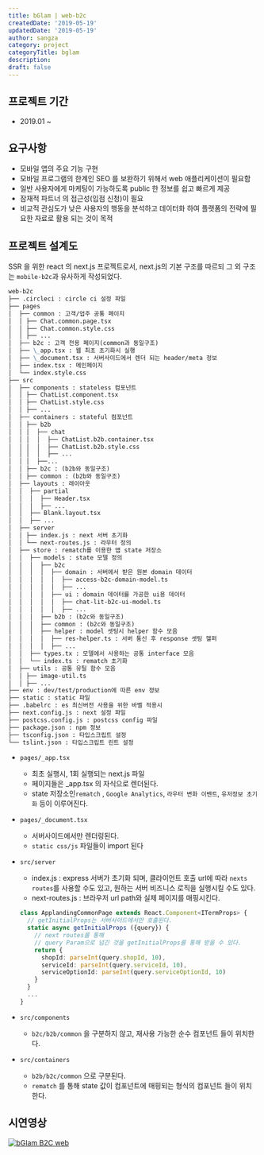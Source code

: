 ```yaml
---
title: bGlam | web-b2c
createdDate: '2019-05-19'
updatedDate: '2019-05-19'
author: sangza
category: project
categoryTitle: bglam
description:
draft: false
---
```


## 프로젝트 기간

- 2019.01 ~

## 요구사항

- 모바일 앱의 주요 기능 구현
- 모바일 프로그램의 한계인 SEO 를 보완하기 위해서 web 애플리케이션이 필요함
- 일반 사용자에게 마케팅이 가능하도록 public 한 정보를 쉽고 빠르게 제공
- 잠재적 파트너 의 접근성(입점 신청)이 필요
- 비교적 관심도가 낮은 사용자의 행동을 분석하고 데이터화 하여 플랫폼의 전략에 필요한 자료로 활용 되는 것이 목적

## 프로젝트 설계도

SSR 을 위한 react 의 next.js 프로젝트로서, next.js의 기본 구조를 따르되 그 외 구조는
`mobile-b2c`과 유사하게 작성되었다.

```markdown
web-b2c
├── .circleci : circle ci 설정 파일
├── pages
│  ├── common : 고객/업주 공통 페이지
│  │ ├── Chat.common.page.tsx
│  │ ├── Chat.common.style.css
│  │ ├── ...
│  ├── b2c : 고객 전용 페이지(common과 동일구조)
│  ├── \_app.tsx : 웹 최초 초기화시 실행
│  ├── \_document.tsx : 서버사이드에서 렌더 되는 header/meta 정보
│  ├── index.tsx : 메인페이지
│  └── index.style.css
├── src
│  ├── components : stateless 컴포넌트
│  │ ├── ChatList.component.tsx
│  │ ├── ChatList.style.css
│  │ ├── ...
│  ├── containers : stateful 컴포넌트
│  │ ├── b2b
│  │ │  ├── chat
│  │ │  │  ├── ChatList.b2b.container.tsx
│  │ │  │  ├── ChatList.b2b.style.css
│  │ │  │  ├── ...
│  │ │  ├──...
│  │ ├── b2c : (b2b와 동일구조)
│  │ ├── common : (b2b와 동일구조)
│  ├── layouts : 레이아웃
│  │  ├── partial
│  │  │  ├── Header.tsx
│  │  │  ├── ...
│  │  ├── Blank.layout.tsx
│  │  ├── ...
│  ├── server
│  │ ├── index.js : next 서버 초기화
│  │ └── next-routes.js : 라우터 정의
│  ├── store : rematch를 이용한 앱 state 저장소
│  │  ├── models : state 모델 정의
│  │  │  ├── b2c
│  │  │  │  ├── domain : 서버에서 받은 원본 domain 데이터
│  │  │  │  │  ├── access-b2c-domain-model.ts
│  │  │  │  │  ├── ...
│  │  │  │  ├── ui : domain 데이터를 가공한 ui용 데이터
│  │  │  │  │  ├── chat-lit-b2c-ui-model.ts
│  │  │  │  │  ├── ...
│  │  │  ├── b2b : (b2c와 동일구조)
│  │  │  ├── common : (b2c와 동일구조)
│  │  │  ├── helper : model 셋팅시 helper 함수 모음
│  │  │  │  ├── res-helper.ts : 서버 통신 후 response 셋팅 헬퍼
│  │  │  │  ├── ...
│  │  ├── types.tx : 모델에서 사용하는 공통 interface 모음
│  │  └── index.ts : rematch 초기화
│  ├── utils : 공통 유틸 함수 모음
│  │ ├── image-util.ts
│  │ ├── ...
├── env : dev/test/production에 따른 env 정보
├── static : static 파일
├── .babelrc : es 최신버전 사용을 위한 바벨 적용시
├── next.config.js : next 설정 파일
├── postcss.config.js : postcss config 파일
├── package.json : npm 정보
├── tsconfig.json : 타입스크립트 설정
└── tslint.json : 타입스크립트 린트 설정
```

- `pages/_app.tsx`

  - 최초 실행시, 1회 실행되는 next.js 파일
  - 페이지들은 \_app.tsx 의 자식으로 렌더된다.
  - state 저장소인`rematch` , `Google Analytics`, `라우터 변화 이벤트`,
    `유저정보 초기화` 등이 이루어진다.

- `pages/_document.tsx`

  - 서버사이드에서만 렌더링된다.
  - `static css/js` 파일들이 import 된다

- `src/server`

  - index.js : express 서버가 초기화 되며, 클라이언트 호출 url에 따라
    `nexts routes`를 사용할 수도 있고, 원하는 서버 비즈니스 로직을 실행시킬 수도 있다.
  - next-routes.js : 브라우저 url path와 실제 페이지를 매핑시킨다.

  ```typescript
  class ApplandingCommonPage extends React.Component<ITermProps> {
    // getInitialProps는 서버사이드에서만 호출된다.
    static async getInitialProps ({query}) {
      // next routes를 통해
      // query Param으로 넘긴 것을 getInitialProps를 통해 받을 수 있다.
      return {
        shopId: parseInt(query.shopId, 10),
        serviceId: parseInt(query.serviceId, 10),
        serviceOptionId: parseInt(query.serviceOptionId, 10)
      }
    }
    ...
  }
  ```

- `src/components`

  - `b2c/b2b/common` 을 구분하지 않고, 재사용 가능한 순수 컴포넌트 들이 위치한다.

- `src/containers`
  - `b2b/b2c/common` 으로 구분된다.
  - `rematch` 를 통해 state 값이 컴포넌트에 매핑되는 형식의 컴포넌트 들이 위치한다.

## 시연영상

[![bGlam B2C web](https://img.youtube.com/vi/wVIrlDs1w_8/0.jpg)](http://www.youtube.com/watch?v=wVIrlDs1w_8 'bGlam B2C web')
